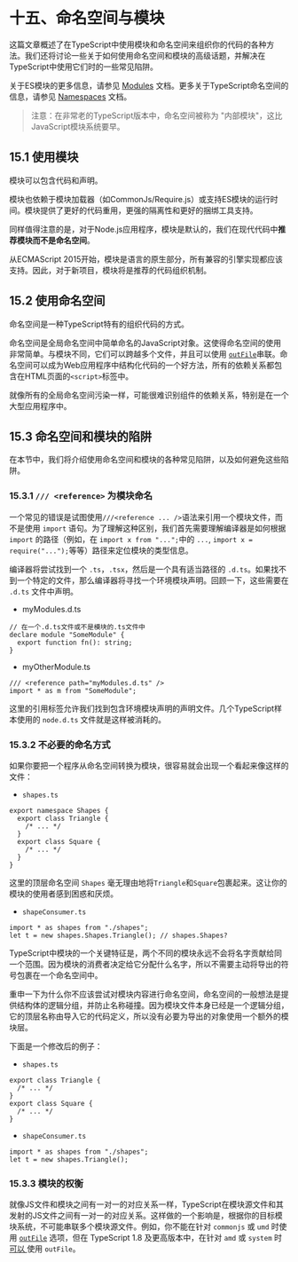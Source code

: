 # 十五、命名空间与模块

这篇文章概述了在TypeScript中使用模块和命名空间来组织你的代码的各种方法。我们还将讨论一些关于如何使用命名空间和模块的高级话题，并解决在TypeScript中使用它们时的一些常见陷阱。

关于ES模块的更多信息，请参见 [Modules](https://www.typescriptlang.org/docs/handbook/modules.html) 文档。更多关于TypeScript命名空间的信息，请参见 [Namespaces](https://www.typescriptlang.org/docs/handbook/namespaces.html) 文档。

> 注意：在非常老的TypeScript版本中，命名空间被称为 "内部模块"，这比JavaScript模块系统要早。

## 15.1 使用模块

模块可以包含代码和声明。

模块也依赖于模块加载器（如CommonJs/Require.js）或支持ES模块的运行时间。模块提供了更好的代码重用，更强的隔离性和更好的捆绑工具支持。

同样值得注意的是，对于Node.js应用程序，模块是默认的，我们在现代代码中**推荐模块而不是命名空间**。

从ECMAScript 2015开始，模块是语言的原生部分，所有兼容的引擎实现都应该支持。因此，对于新项目，模块将是推荐的代码组织机制。

## 15.2 使用命名空间

命名空间是一种TypeScript特有的组织代码的方式。

命名空间是全局命名空间中简单命名的JavaScript对象。这使得命名空间的使用非常简单。与模块不同，它们可以跨越多个文件，并且可以使用 [`outFile`](https://www.typescriptlang.org/tsconfig#outFile)串联。命名空间可以成为Web应用程序中结构化代码的一个好方法，所有的依赖关系都包含在HTML页面的`<script>`标签中。

就像所有的全局命名空间污染一样，可能很难识别组件的依赖关系，特别是在一个大型应用程序中。

## 15.3 命名空间和模块的陷阱

在本节中，我们将介绍使用命名空间和模块的各种常见陷阱，以及如何避免这些陷阱。

### 15.3.1 `/// <reference>` 为模块命名

一个常见的错误是试图使用`///<reference ... />`语法来引用一个模块文件，而不是使用 `import` 语句。为了理解这种区别，我们首先需要理解编译器是如何根据 `import` 的路径（例如，在 `import x from "...";`中的 `...`, `import x = require("...");`等等）路径来定位模块的类型信息。

编译器将尝试找到一个 `.ts`，`.tsx`，然后是一个具有适当路径的 `.d.ts`。如果找不到一个特定的文件，那么编译器将寻找一个环境模块声明。回顾一下，这些需要在 `.d.ts` 文件中声明。

- myModules.d.ts

```tsx
// 在一个.d.ts文件或不是模块的.ts文件中
declare module "SomeModule" {
  export function fn(): string;
}
```

- myOtherModule.ts

```tsx
/// <reference path="myModules.d.ts" />
import * as m from "SomeModule";
```

这里的引用标签允许我们找到包含环境模块声明的声明文件。几个TypeScript样本使用的 `node.d.ts` 文件就是这样被消耗的。

### 15.3.2 不必要的命名方式

如果你要把一个程序从命名空间转换为模块，很容易就会出现一个看起来像这样的文件：

- `shapes.ts`

```tsx
export namespace Shapes {
  export class Triangle {
    /* ... */
  }
  export class Square {
    /* ... */
  }
}
```

这里的顶层命名空间 `Shapes` 毫无理由地将`Triangle`和`Square`包裹起来。这让你的模块的使用者感到困惑和厌烦。

- `shapeConsumer.ts`

```tsx
import * as shapes from "./shapes";
let t = new shapes.Shapes.Triangle(); // shapes.Shapes?
```

TypeScript中模块的一个关键特征是，两个不同的模块永远不会将名字贡献给同一个范围。因为模块的消费者决定给它分配什么名字，所以不需要主动将导出的符号包裹在一个命名空间中。

重申一下为什么你不应该尝试对模块内容进行命名空间，命名空间的一般想法是提供结构体的逻辑分组，并防止名称碰撞。因为模块文件本身已经是一个逻辑分组，它的顶层名称由导入它的代码定义，所以没有必要为导出的对象使用一个额外的模块层。

下面是一个修改后的例子：

- `shapes.ts`

```tsx
export class Triangle {
  /* ... */
}
export class Square {
  /* ... */
}
```

- `shapeConsumer.ts`

```tsx
import * as shapes from "./shapes";
let t = new shapes.Triangle();
```

### 15.3.3 模块的权衡

就像JS文件和模块之间有一对一的对应关系一样，TypeScript在模块源文件和其发射的JS文件之间有一对一的对应关系。这样做的一个影响是，根据你的目标模块系统，不可能串联多个模块源文件。例如，你不能在针对 `commonjs` 或 `umd` 时使用 [`outFile`](https://www.typescriptlang.org/tsconfig#outFile) 选项，但在 TypeScript 1.8 及更高版本中，在针对 `amd` 或 `system` 时[可以 ](https://www.typescriptlang.org/docs/handbook/release-notes/typescript-1-8.html#concatenate-amd-and-system-modules-with---outfile)使用 `outFile`。

